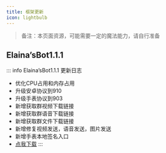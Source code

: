 ```yaml
---
title: 框架更新
icon: lightbulb
---
```

>备注：本页面资源，可能需要一定的魔法能力，请自行准备
## Elaina’sBot1.1.1
::: info Elaina’sBot1.1.1
更新日志
- 优化CPU占用和内存占用
- 升级安卓协议到910
- 升级手表协议到903
- 新增获取群视频下载链接
- 新增获取群语音下载链接
- 新增获取群文件下载链接
- 新增修复视频发送，语音发送，图片发送
- 新增手表本地签名入口
- [点我下载](https://github.com/LunarVowCrimsonLove/ElainaBot/releases/download/1.1.2/Elaina.sBot.11.1.zip)
:::


